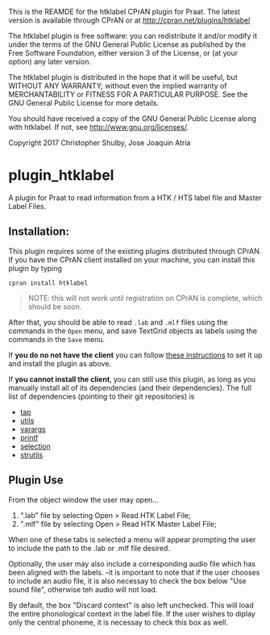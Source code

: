 
This is the REAMDE for the htklabel CPrAN plugin for Praat.
The latest version is available through CPrAN or at
<http://cpran.net/plugins/htklabel>

The htklabel plugin is free software: you can redistribute it
and/or modify it under the terms of the GNU General Public
License as published by the Free Software Foundation, either
version 3 of the License, or (at your option) any later version.

The htklabel plugin is distributed in the hope that it will be
useful, but WITHOUT ANY WARRANTY; without even the implied warranty
of MERCHANTABILITY or FITNESS FOR A PARTICULAR PURPOSE. See the
GNU General Public License for more details.

You should have received a copy of the GNU General Public License
along with htklabel. If not, see <http://www.gnu.org/licenses/>.

Copyright 2017 Christopher Shulby, Jose Joaquin Atria

# plugin_htklabel

A plugin for Praat to read information from a HTK / HTS label file and
Master Label Files.

## Installation:

This plugin requires some of the existing plugins distributed through CPrAN.
If you have the CPrAN client installed on your machine, you can install this
plugin by typing

    cpran install htklabel

> NOTE: this will not work until registration on CPrAN is complete, which
> should be soon.

After that, you should be able to read `.lab` and `.mlf` files using the
commands in the `Open` menu, and save TextGrid objects as labels using the
commands in the `Save` menu.

If **you do no not have the client** you can follow [these instructions][1] 
to set it up and install the plugin as above.

If **you cannot install the client**, you can still use this plugin, as long
as you manually install all of its dependencies (and their dependencies).
The full list of dependencies (pointing to their git repositories) is

* [tap](https://gitlab.com/cpran/plugin_tap)
* [utils](https://gitlab.com/cpran/plugin_utils)
* [varargs](https://gitlab.com/cpran/plugin_varargs)
* [printf](https://gitlab.com/cpran/plugin_printf)
* [selection](https://gitlab.com/cpran/plugin_selection)
* [strutils](https://gitlab.com/cpran/plugin_strutils)

[1]: http://cpran.net/clients/cpran/#installation

## Plugin Use

From the object window the user may open...

1. ".lab" file by selecting Open > Read HTK Label File;
2. ".mlf" file by selecting Open > Read HTK Master Label File;

When one of these tabs is selected a menu will appear prompting the user to include the path to the .lab or .mlf file desired.

Optionally, the user may also include a corresponding audio file which has been aligned with the labels.
	-it is important to note that if the user chooses to include an audio file, it is also necessay to check the box below "Use sound file", otherwise teh audio will not load.

By default, the box "Discard context" is also left unchecked. This will load the entire phonological context in the label file.
If the user wishes to diplay only the central phoneme, it is necessay to check this box as well.


